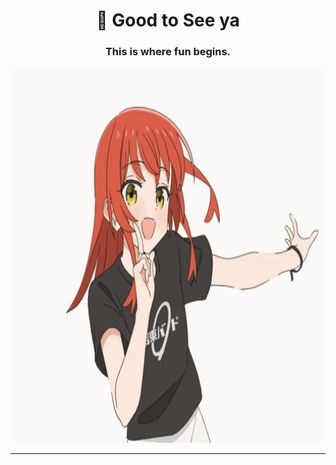 
<h1 align="center">👋 Good to See ya</h1>
<h3 align="center">This is where fun begins.</h3>
<p align="center">
  <img src="anime-retro.gif?cache-bust=99" width="800" height="600" alt="lum">
</p>

<hr />
